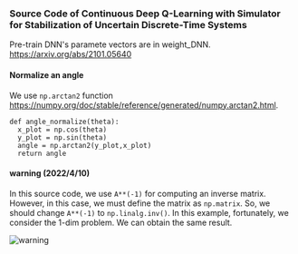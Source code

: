 ### Source Code of Continuous Deep Q-Learning with Simulator for Stabilization of Uncertain Discrete-Time Systems

Pre-train DNN's paramete vectors are in weight_DNN.
https://arxiv.org/abs/2101.05640

#### Normalize an angle

We use ``np.arctan2`` function https://numpy.org/doc/stable/reference/generated/numpy.arctan2.html. 
```
def angle_normalize(theta):
  x_plot = np.cos(theta)
  y_plot = np.sin(theta)
  angle = np.arctan2(y_plot,x_plot)
  return angle
```

#### warning (2022/4/10)
In this source code, we use `A**(-1)` for computing an inverse matrix. However, in this case, we must define the matrix as `np.matrix`. So, we should change `A**(-1)` to `np.linalg.inv()`. In this example, fortunately, we consider the 1-dim problem. We can obtain the same result. 

![warning](https://user-images.githubusercontent.com/68591842/162602207-06bd45c7-ea50-49e6-9307-384ac013422a.png)
